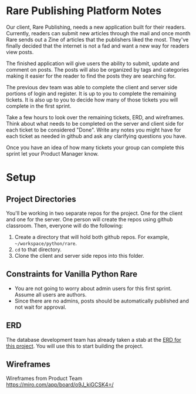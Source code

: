# Rare Publishing Platform Notes

Our client, Rare Publishing, needs a new application built for their readers. Currently, readers can submit new articles through the mail and once month Rare sends out a Zine of articles that the publishers liked the most. They've finally decided that the internet is not a fad and want a new way for readers view posts.

The finished application will give users the ability to submit, update and comment on posts. The posts will also be organized by tags and categories making it easier for the reader to find the posts they are searching for.

The previous dev team was able to complete the client and server side portions of login and register. It is up to you to complete the remaining tickets. It is also up to you to decide how many of those tickets you will complete in the first sprint.

Take a few hours to look over the remaining tickets, ERD, and wireframes. Think about what needs to be completed on the server and client side for each ticket to be considered "Done". Write any notes you might have for each ticket as needed in github and ask any clarifying questions you have.

Once you have an idea of how many tickets your group can complete this sprint let your Product Manager know.

# Setup

## Project Directories

You'll be working in two separate repos for the project. One for the client and one for the server. One person will create the repos using github classroom. Then, everyone will do the following:

1. Create a directory that will hold both github repos. For example, `~/workspace/python/rare`.
2. `cd` to that directory.
3. Clone the client and server side repos into this folder.

## Constraints for Vanilla Python Rare

* You are not going to worry about admin users for this first sprint. Assume all users are authors.
* Since there are no admins, posts should be automatically published and not wait for approval.

## ERD

The database development team has already taken a stab at the [ERD for this project](https://drawsql.app/nss-2/diagrams/rare-v1). You will use this to start building the project.


## Wireframes

Wireframes from Product Team
https://miro.com/app/board/o9J_kiGCSK4=/
